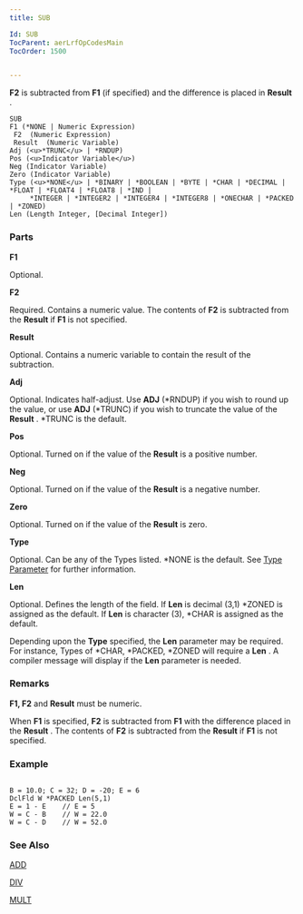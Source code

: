 ```yaml
---
title: SUB

Id: SUB
TocParent: aerLrfOpCodesMain
TocOrder: 1500


---
```


**F2** is subtracted from **F1** (if specified) and the difference is placed in **Result** . 

```
SUB 
F1 (*NONE | Numeric Expression)
 F2  (Numeric Expression)
 Result  (Numeric Variable)
Adj (<u>*TRUNC</u> | *RNDUP)
Pos (<u>Indicator Variable</u>)
Neg (Indicator Variable)
Zero (Indicator Variable)
Type (<u>*NONE</u> | *BINARY | *BOOLEAN | *BYTE | *CHAR | *DECIMAL | *FLOAT | *FLOAT4 | *FLOAT8 | *IND |
     *INTEGER | *INTEGER2 | *INTEGER4 | *INTEGER8 | *ONECHAR | *PACKED | *ZONED)
Len (Length Integer, [Decimal Integer])
```

### Parts

**F1** 

Optional.


**F2** 

Required. Contains a numeric value. The contents of **F2** is subtracted from the **Result** if **F1** is not specified.


**Result** 

Optional. Contains a numeric variable to contain the result of the subtraction.


**Adj** 

Optional. Indicates half-adjust. Use **ADJ** (*RNDUP) if you wish to round up the value, or use **ADJ** (*TRUNC) if you wish to truncate the value of the **Result** . *TRUNC is the default.


**Pos** 

Optional. Turned on if the value of the **Result** is a positive number.


**Neg** 

Optional. Turned on if the value of the **Result** is a negative number.


**Zero** 

Optional. Turned on if the value of the **Result** is zero.


**Type** 

Optional. Can be any of the Types listed. *NONE is the default. See [Type Parameter](Type_Parameter.html) for further information.


**Len** 

Optional. Defines the length of the field. If **Len** is decimal (3,1) *ZONED is assigned as the default. If **Len** is character (3), *CHAR is assigned as the default. 

Depending upon the **Type** specified, the **Len** parameter may be required. For instance, Types of *CHAR, *PACKED, *ZONED will require a **Len** . A compiler message will display if the **Len** parameter is needed.


### Remarks
**F1, F2** and **Result** must be numeric. 

When **F1** is specified, **F2** is subtracted from **F1** with the difference placed in the **Result** . The contents of **F2** is subtracted from the **Result** if **F1** is not specified. 

### Example

```

B = 10.0; C = 32; D = -20; E = 6
DclFld W *PACKED Len(5,1)
E = 1 - E    // E = 5
W = C - B    // W = 22.0
W = C - D    // W = 52.0 
```

### See Also
[ADD](ADD.html)

[DIV](DIV.html)

[MULT](MULT.html) 
